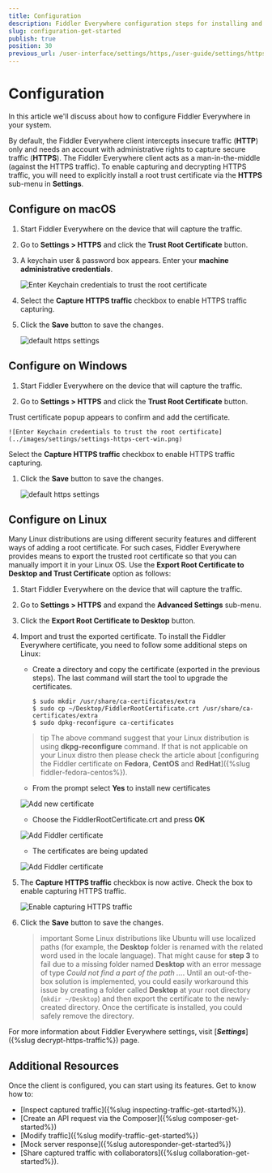 ```yaml
---
title: Configuration
description: Fiddler Everywhere configuration steps for installing and trusting the Fiddler root certificate on different operating systems
slug: configuration-get-started
publish: true
position: 30
previous_url: /user-interface/settings/https,/user-guide/settings/https/https-decryption
---
```


# Configuration

In this article we'll discuss about how to configure Fiddler Everywhere in your system. 

By default, the Fiddler Everywhere client intercepts insecure traffic (**HTTP**) only and needs an account with administrative rights to capture secure traffic (**HTTPS**). The Fiddler Everywhere client acts as a man-in-the-middle (against the HTTPS traffic). To enable capturing and decrypting HTTPS traffic, you will need to explicitly install a root trust certificate via the __HTTPS__ sub-menu in __Settings__.

## Configure on macOS

1. Start Fiddler Everywhere on the device that will capture the traffic.

1. Go to __Settings > HTTPS__ and click the __Trust Root Certificate__ button. 

1. A keychain user & password box appears. Enter your __machine administrative credentials__.

    ![Enter Keychain credentials to trust the root certificate](../images/settings/settings-https-mac-keychain.png)

1. Select the __Capture HTTPS traffic__ checkbox to enable HTTPS traffic capturing.
    
1. Click the __Save__ button to save the changes.

    ![default https settings](../images/settings/settings-trust-root-certificate.png)


## Configure on Windows

1. Start Fiddler Everywhere on the device that will capture the traffic.

1. Go to __Settings > HTTPS__ and click the __Trust Root Certificate__ button. 

  Trust certificate popup appears to confirm and add the certificate. 

    ![Enter Keychain credentials to trust the root certificate](../images/settings/settings-https-cert-win.png)

Select the __Capture HTTPS traffic__ checkbox to enable HTTPS traffic capturing.
    
1. Click the __Save__ button to save the changes.

    ![default https settings](../images/settings/settings-trust-root-certificate.png)


## Configure on Linux

Many Linux distributions are using different security features and different ways of adding a root certificate. For such cases, Fiddler Everywhere provides means to export the trusted root certificate so that you can manually import it in your Linux OS. Use the __Export Root Certificate to Desktop and Trust Certificate__ option as follows:

1. Start Fiddler Everywhere on the device that will capture the traffic.

1. Go to __Settings > HTTPS__ and expand the __Advanced Settings__ sub-menu.

1. Click the __Export Root Certificate to Desktop__ button.

1. Import and trust the exported certificate. To install the Fiddler Everywhere certificate, you need to follow some additional steps on Linux:

    - Create a directory and copy the certificate (exported in the previous steps). The last command will start the tool to upgrade the certificates. 

        ```shell
        $ sudo mkdir /usr/share/ca-certificates/extra
        $ sudo cp ~/Desktop/FiddlerRootCertificate.crt /usr/share/ca-certificates/extra
        $ sudo dpkg-reconfigure ca-certificates
        ```
    >tip The above command suggest that your Linux distribution is using **dkpg-reconfigure** command. If that is not applicable on your Linux distro then please check the article about [configuring the Fiddler certificate on **Fedora**, **CentOS** and **RedHat**]({%slug fiddler-fedora-centos%}).    

    - From the prompt select **Yes** to install new certificates

    ![Add new certificate](../images/configuration/cert_ubunto_002.png)

    - Choose the FiddlerRootCertificate.crt and press **OK**

    ![Add Fiddler certificate](../images/configuration/cert_ubunto_003.png)

    - The certificates are being updated

    ![Add Fiddler certificate](../images/configuration/cert_ubunto_004.png)


1. The __Capture HTTPS traffic__ checkbox is now active. Check the box to enable capturing HTTPS traffic.

    ![Enable capturing HTTPS traffic](../images/configuration/cert_ubunto_005.png)

1. Click the __Save__ button to save the changes.

    >important Some Linux distributions like Ubuntu will use localized paths (for example, the __Desktop__ folder is renamed with the related word used in the locale language). That might cause for __step 3__ to fail due to a missing folder named __Desktop__ with an error message of type _Could not find a part of the path ..._. Until an out-of-the-box solution is implemented, you could easily workaround this issue by creating a folder called __Desktop__ at your root directory (`mkdir ~/Desktop`) and then export the certificate to the newly-created directory. Once the certificate is installed, you could safely remove the directory.


For more information about Fiddler Everywhere settings, visit [**_Settings_**]({%slug decrypt-https-traffic%}) page.

## Additional Resources

Once the client is configured, you can start using its features. Get to know how to:

- [Inspect captured traffic]({%slug inspecting-traffic-get-started%}).
- [Create an API request via the Composer]({%slug composer-get-started%})
- [Modify traffic]({%slug modify-traffic-get-started%})
- [Mock server response]({%slug autoresponder-get-started%})
- [Share captured traffic with collaborators]({%slug collaboration-get-started%}).
